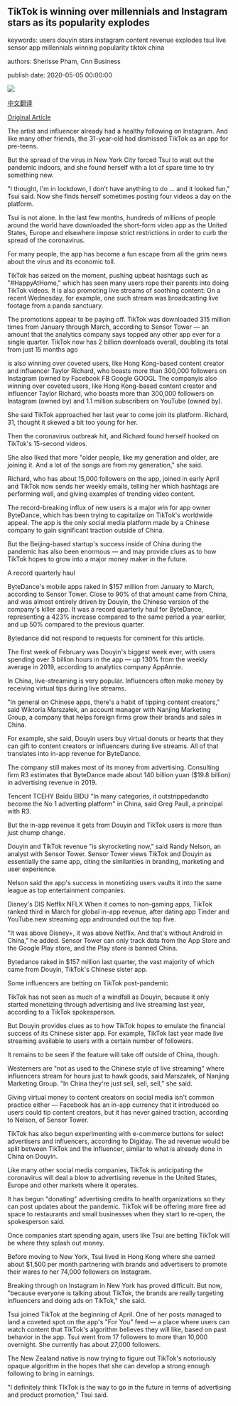 ## TikTok is winning over millennials and Instagram stars as its popularity explodes

keywords: users douyin stars instagram content revenue explodes tsui live sensor app millennials winning popularity tiktok china

authors: Sherisse Pham, Cnn Business

publish date: 2020-05-05 00:00:00

![](https://cdn.cnn.com/cnnnext/dam/assets/200503221007-01-tiktok-engagement-restricted-super-tease.jpg)

[中文翻译](TikTok%20is%20winning%20over%20millennials%20and%20Instagram%20stars%20as%20its%20popularity%20explodes_zh.md)

[Original Article](https://edition.cnn.com/2020/05/05/tech/tiktok-bytedance-coronavirus-intl-hnk/index.html)

The artist and influencer already had a healthy following on Instagram. And like many other friends, the 31-year-old had dismissed TikTok as an app for pre-teens.

But the spread of the virus in New York City forced Tsui to wait out the pandemic indoors, and she found herself with a lot of spare time to try something new.

"I thought, I'm in lockdown, I don't have anything to do ... and it looked fun," Tsui said. Now she finds herself sometimes posting four videos a day on the platform.

Tsui is not alone. In the last few months, hundreds of millions of people around the world have downloaded the short-form video app as the United States, Europe and elsewhere impose strict restrictions in order to curb the spread of the coronavirus.

For many people, the app has become a fun escape from all the grim news about the virus and its economic toll.

TikTok has seized on the moment, pushing upbeat hashtags such as "\#HappyAtHome," which has seen many users rope their parents into doing TikTok videos. It is also promoting live streams of soothing content: On a recent Wednesday, for example, one such stream was broadcasting live footage from a panda sanctuary.

The promotions appear to be paying off. TikTok was downloaded 315 million times from January through March, according to Sensor Tower — an amount that the analytics company says topped any other app ever for a single quarter. TikTok now has 2 billion downloads overall, doubling its total from just 15 months ago

is also winning over coveted users, like Hong Kong-based content creator and influencer Taylor Richard, who boasts more than 300,000 followers on Instagram (owned by Facebook FB Google GOOGL The companyis also winning over coveted users, like Hong Kong-based content creator and influencer Taylor Richard, who boasts more than 300,000 followers on Instagram (owned by) and 1.1 million subscribers on YouTube (owned by).

She said TikTok approached her last year to come join its platform. Richard, 31, thought it skewed a bit too young for her.

Then the coronavirus outbreak hit, and Richard found herself hooked on TikTok's 15-second videos.

She also liked that more "older people, like my generation and older, are joining it. And a lot of the songs are from my generation," she said.

Richard, who has about 15,000 followers on the app, joined in early April and TikTok now sends her weekly emails, telling her which hashtags are performing well, and giving examples of trending video content.

The record-breaking influx of new users is a major win for app owner ByteDance, which has been trying to capitalize on TikTok's worldwide appeal. The app is the only social media platform made by a Chinese company to gain significant traction outside of China.

But the Beijing-based startup's success inside of China during the pandemic has also been enormous — and may provide clues as to how TikTok hopes to grow into a major money maker in the future.

A record quarterly haul

ByteDance's mobile apps raked in $157 million from January to March, according to Sensor Tower. Close to 90% of that amount came from China, and was almost entirely driven by Douyin, the Chinese version of the company's killer app. It was a record quarterly haul for ByteDance, representing a 423% increase compared to the same period a year earlier, and up 50% compared to the previous quarter.

Bytedance did not respond to requests for comment for this article.

The first week of February was Douyin's biggest week ever, with users spending over 3 billion hours in the app — up 130% from the weekly average in 2019, according to analytics company AppAnnie.

In China, live-streaming is very popular. Influencers often make money by receiving virtual tips during live streams.

"In general on Chinese apps, there's a habit of tipping content creators," said Wiktoria Marszałek, an account manager with Nanjing Marketing Group, a company that helps foreign firms grow their brands and sales in China.

For example, she said, Douyin users buy virtual donuts or hearts that they can gift to content creators or influencers during live streams. All of that translates into in-app revenue for ByteDance.

The company still makes most of its money from advertising. Consulting firm R3 estimates that ByteDance made about 140 billion yuan ($19.8 billion) in advertising revenue in 2019.

Tencent TCEHY Baidu BIDU "In many categories, it outstrippedandto become the No 1 adverting platform" in China, said Greg Paull, a principal with R3.

But the in-app revenue it gets from Douyin and TikTok users is more than just chump change.

Douyin and TikTok revenue "is skyrocketing now," said Randy Nelson, an analyst with Sensor Tower. Sensor Tower views TikTok and Douyin as essentially the same app, citing the similarities in branding, marketing and user experience.

Nelson said the app's success in monetizing users vaults it into the same league as top entertainment companies.

Disney's DIS Netflix NFLX When it comes to non-gaming apps, TikTok ranked third in March for global in-app revenue, after dating app Tinder and YouTube.new streaming app androunded out the top five.

"It was above Disney+, it was above Netflix. And that's without Android in China," he added. Sensor Tower can only track data from the App Store and the Google Play store, and the Play store is banned China.

Bytedance raked in $157 million last quarter, the vast majority of which came from Douyin, TikTok's Chinese sister app.

Some influencers are betting on TikTok post-pandemic

TikTok has not seen as much of a windfall as Douyin, because it only started monetizing through advertising and live streaming last year, according to a TikTok spokesperson.

But Douyin provides clues as to how TikTok hopes to emulate the financial success of its Chinese sister app. For example, TikTok last year made live streaming available to users with a certain number of followers.

It remains to be seen if the feature will take off outside of China, though.

Westerners are "not as used to the Chinese style of live streaming" where influencers stream for hours just to hawk goods, said Marszałek, of Nanjing Marketing Group. "In China they're just sell, sell, sell," she said.

Giving virtual money to content creators on social media isn't common practice either — Facebook has an in-app currency that it introduced so users could tip content creators, but it has never gained traction, according to Nelson, of Sensor Tower.

TikTok has also begun experimenting with e-commerce buttons for select advertisers and influencers, according to Digiday. The ad revenue would be split between TikTok and the influencer, similar to what is already done in China on Douyin.

Like many other social media companies, TikTok is anticipating the coronavirus will deal a blow to advertising revenue in the United States, Europe and other markets where it operates.

It has begun "donating" advertising credits to health organizations so they can post updates about the pandemic. TikTok will be offering more free ad space to restaurants and small businesses when they start to re-open, the spokesperson said.

Once companies start spending again, users like Tsui are betting TikTok will be where they splash out money.

Before moving to New York, Tsui lived in Hong Kong where she earned about $1,500 per month partnering with brands and advertisers to promote their wares to her 74,000 followers on Instagram.

Breaking through on Instagram in New York has proved difficult. But now, "because everyone is talking about TikTok, the brands are really targeting influencers and doing ads on TikTok," she said.

Tsui joined TikTok at the beginning of April. One of her posts managed to land a coveted spot on the app's "For You" feed — a place where users can watch content that TikTok's algorithm believes they will like, based on past behavior in the app. Tsui went from 17 followers to more than 10,000 overnight. She currently has about 27,000 followers.

The New Zealand native is now trying to figure out TikTok's notoriously opaque algorithm in the hopes that she can develop a strong enough following to bring in earnings.

"I definitely think TIkTok is the way to go in the future in terms of advertising and product promotion," Tsui said.